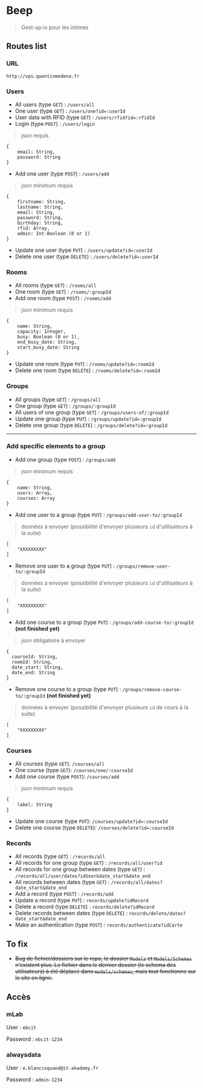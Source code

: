 # Beep
> Gest-ap.io pour les intimes

## Routes list

### URL
`http://vps.quentinmodena.fr`

### Users
* All users (type `GET`) : `/users/all`
* One user (type `GET`) : `/users/one?id=:userId`
* User data with RFID (type `GET`) : `/users/rfid?id=:rfidId`
* Login (type `POST`) : `/users/login`
> json requis
```
{
    email: String,
    password: String
}
```
* Add one user (type `POST`) : `/users/add`
> json minimum requis
```
{
    firstname: String,
    lastname: String,
    email: String,
    password: String,
    birthday: String,
    rfid: Array,
    admin: Int-Boolean (0 or 1)
}
```
* Update one user (type `PUT`) : `/users/update?id=:userId`
* Delete one user (type `DELETE`) : `/users/delete?id=:userId`

### Rooms
* All rooms (type `GET`) : `/rooms/all`
* One room (type `GET`) : `/rooms/:groupId`
* Add one room (type `POST`) : `/rooms/add`
> json minimum requis
````
{
    name: String,
    capacity: Integer,
    busy: Boolean (0 or 1),
    end_busy_date: String,
    start_busy_date: String
}
````
* Update one room (type `PUT`) : `/rooms/update?id=:roomId` 
* Delete one room (type `DELETE`) : `/rooms/delete?id=:roomId`

### Groups
* All groups (type `GET`) : `/groups/all`
* One group (type `GET`) : `/groups/:groupId`
* All users of one group (type `GET`) : `/groups/users-of/:groupId`
* Update one group (type `PUT`) : `/groups/update?id=:groupId`
* Delete one group (type `DELETE`) : `/groups/delete?id=:groupId`
---
### Add specific elements to a group
* Add one group (type `POST`) : `/groups/add`
> json minimum requis
````
{
    name: String,
    users: Array,
    courses: Array
}
````
* Add one user to a group (type `PUT`) : `/groups/add-user-to/:groupId`
> données à envoyer (possibilité d'envoyer plusieurs `id` d'utilisateurs à la suite)
````
[
    "XXXXXXXXX"
]
````
* Remove one user to a group (type `PUT`) : `/groups/remove-user-to/:groupId`
> données à envoyer (possibilité d'envoyer plusieurs `id` d'utilisateurs à la suite)
````
[
    "XXXXXXXXX"
]
````
* Add one course to a group (type `PUT`) : `/groups/add-course-to/:groupId` **(not finished yet)**
> json obligatoire à envoyer
````
{
  courseId: String,
  roomId: String,
  date_start: String,
  date_end: String
}
````
* Remove one course to a group (type `PUT`) : `/groups/remove-course-to/:groupId` **(not finished yet)**
> données à envoyer (possibilité d'envoyer plusieurs `id` de cours à la suite)
````
[
    "XXXXXXXXX"
]
````

### Courses
* All courses (type `GET`): `/courses/all`
* One course (type `GET`): `/courses/one/:courseId`
* Add one course (type `POST`): `/courses/add`
> json minimum requis
```
{
    label: String
}
```
* Update one course (type `PUT`): `/courses/update?id=:courseId`
* Delete one course (type `DELETE`): `/courses/delete?id=:courseId`

### Records
* All records (type `GET`) : `/records/all`
* All records for one group (type `GET`) : `/records/all/user?id`
* All records for one group between dates (type `GET`) : `/records/all/user/dates?idUser&date_start&date_end`
* All records between dates (type `GET`) : `/records/all/dates?date_start&date_end`
* Add a record (type `POST`) : `/records/add`
* Update a record (type `PUT`) : `records/update?idRecord`
* Delete a record (type `DELETE`) : `records/delete?idRecord`
* Delete records between dates (type `DELETE`) : `records/delete/dates?date_start&date_end`
* Make an authentication (type `POST`) : `records/authenticate?idCarte`

## To fix
* ~~Bug de fichier/dossiers sur le repo, le dossier `Models` et `Models/Schemas` n'existent plus. Le fichier dans le dernier dossier (le schema des utilisateurs) à été déplacé dans `models/schemas`, mais tout fonctionne sur le site en ligne.~~

## Accès
### mLab
User : `ebcit`

Password : `ebcit-1234`

### alwaysdata
User : `e.blanccoquand@it-akademy.fr`

Password : `admin-1234`
